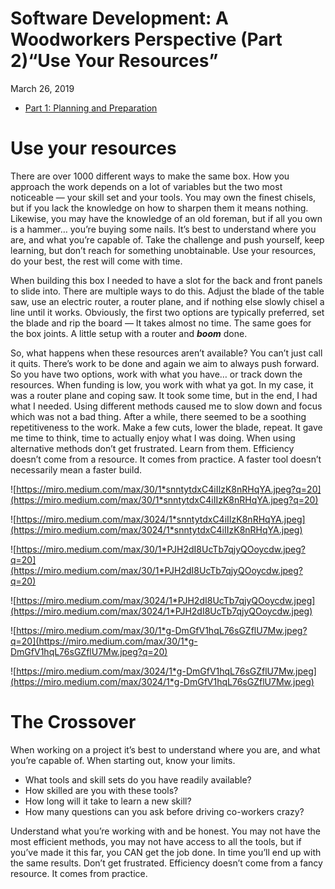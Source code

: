 # Software Development: A Woodworkers Perspective (Part 2)“Use Your Resources”

March 26, 2019

- [Part 1: Planning and Preparation](https://blog.echobind.com/software-development-a-woodworkers-perspective-part-1-e0918592e05)

# **Use your resources**

There are over 1000 different ways to make the same box. How you approach the work depends on a lot of variables but the two most noticeable — your skill set and your tools. You may own the finest chisels, but if you lack the knowledge on how to sharpen them it means nothing. Likewise, you may have the knowledge of an old foreman, but if all you own is a hammer… you’re buying some nails. It’s best to understand where you are, and what you’re capable of. Take the challenge and push yourself, keep learning, but don’t reach for something unobtainable. Use your resources, do your best, the rest will come with time.

When building this box I needed to have a slot for the back and front panels to slide into. There are multiple ways to do this. Adjust the blade of the table saw, use an electric router, a router plane, and if nothing else slowly chisel a line until it works. Obviously, the first two options are typically preferred, set the blade and rip the board — It takes almost no time. The same goes for the box joints. A little setup with a router and ***boom*** done.

So, what happens when these resources aren’t available? You can’t just call it quits. There’s work to be done and again we aim to always push forward. So you have two options, work with what you have… or track down the resources. When funding is low, you work with what ya got. In my case, it was a router plane and coping saw. It took some time, but in the end, I had what I needed. Using different methods caused me to slow down and focus which was not a bad thing. After a while, there seemed to be a soothing repetitiveness to the work. Make a few cuts, lower the blade, repeat. It gave me time to think, time to actually enjoy what I was doing. When using alternative methods don’t get frustrated. Learn from them. Efficiency doesn’t come from a resource. It comes from practice. A faster tool doesn’t necessarily mean a faster build.

![https://miro.medium.com/max/30/1*snntytdxC4iIIzK8nRHqYA.jpeg?q=20](https://miro.medium.com/max/30/1*snntytdxC4iIIzK8nRHqYA.jpeg?q=20)

![https://miro.medium.com/max/3024/1*snntytdxC4iIIzK8nRHqYA.jpeg](https://miro.medium.com/max/3024/1*snntytdxC4iIIzK8nRHqYA.jpeg)

![https://miro.medium.com/max/30/1*PJH2dI8UcTb7qjyQOoycdw.jpeg?q=20](https://miro.medium.com/max/30/1*PJH2dI8UcTb7qjyQOoycdw.jpeg?q=20)

![https://miro.medium.com/max/3024/1*PJH2dI8UcTb7qjyQOoycdw.jpeg](https://miro.medium.com/max/3024/1*PJH2dI8UcTb7qjyQOoycdw.jpeg)

![https://miro.medium.com/max/30/1*g-DmGfV1hqL76sGZflU7Mw.jpeg?q=20](https://miro.medium.com/max/30/1*g-DmGfV1hqL76sGZflU7Mw.jpeg?q=20)

![https://miro.medium.com/max/3024/1*g-DmGfV1hqL76sGZflU7Mw.jpeg](https://miro.medium.com/max/3024/1*g-DmGfV1hqL76sGZflU7Mw.jpeg)

# **The Crossover**

When working on a project it’s best to understand where you are, and what you’re capable of. When starting out, know your limits.

- What tools and skill sets do you have readily available?
- How skilled are you with these tools?
- How long will it take to learn a new skill?
- How many questions can you ask before driving co-workers crazy?

Understand what you’re working with and be honest. You may not have the most efficient methods, you may not have access to all the tools, but if you’ve made it this far, you CAN get the job done. In time you’ll end up with the same results. Don’t get frustrated. Efficiency doesn’t come from a fancy resource. It comes from practice.